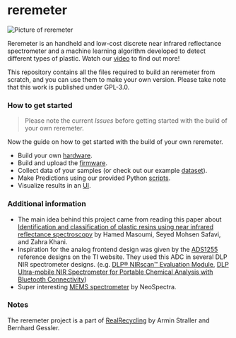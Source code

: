 # reremeter

![Picture of reremeter](images/handheld_plastic_type_sensor_reremeter.jpeg)

Reremeter is an handheld and low-cost discrete near infrared reflectance spectrometer and a machine learning algorithm developed to detect different types of plastic. Watch our [video](https://www.youtube.com/watch?v=hrVgNUm2_Jo) to find out more!

This repository contains all the files required to build an reremeter from scratch, and you can use them to make your own version. Please take note that this work is published under GPL-3.0. 

### How to get started
> Please note the current *Issues* before getting started with the build of your own reremeter.

Now the guide on how to get started with the build of your own reremeter.
- Build your own [hardware](./hardware).
- Build and upload the [firmware](./firmware).
- Collect data of your samples (or check out our example [dataset](./data)).
- Make Predictions using our provided Python [scripts](./software).
- Visualize results in an [UI](./webapp).

### Additional information 
- The main idea behind this project came from reading this paper about [Identification and classification of plastic resins using near infrared reflectance spectroscopy](https://www.researchgate.net/publication/285330830_Identification_and_classification_of_plastic_resins_using_near_infrared_reflectance_spectroscopy) by Hamed Masoumi, Seyed Mohsen Safavi, and Zahra Khani.
- Inspiration for the analog frontend design was given by the [ADS1255](https://www.ti.com/product/ADS1255) reference designs on the TI website. They used this ADC in several DLP NIR spectrometer designs. (e.g. [DLP® NIRscan™ Evaluation Module](https://www.ti.com/tool/DLPNIRSCANEVM#2), [DLP Ultra-mobile NIR Spectrometer for Portable Chemical Analysis with Bluetooth Connectivity](https://www.ti.com/tool/TIDA-00554))
- Super interesting [MEMS spectrometer](https://www.neospectra.com/wp-content/uploads/2019/03/NeoSpectra-Polymer-Commodities-01.pdf) by NeoSpectra.

### Notes
The reremeter project is a part of [RealRecycling](https://re-re.org) by Armin Straller and Bernhard Gessler. 
